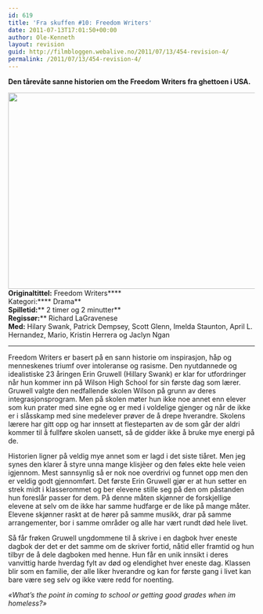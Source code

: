 ```yaml
---
id: 619
title: 'Fra skuffen #10: Freedom Writers'
date: 2011-07-13T17:01:50+00:00
author: Ole-Kenneth
layout: revision
guid: http://filmbloggen.webalive.no/2011/07/13/454-revision-4/
permalink: /2011/07/13/454-revision-4/
---
```

**Den tårevåte sanne historien om the Freedom Writers fra ghettoen i USA.**

[<img class="alignnone size-full wp-image-456" title="Film Title: Freedom Writers" src="http://filmbloggen.webalive.no/files/2011/06/freedom-writers-e1310569090809.jpg" alt="" width="600" height="400" />](http://filmbloggen.webalive.no/files/2011/06/freedom-writers-e1310569090809.jpg)  
****Originaltittel:**** Freedom Writers****  
Kategori:**** Drama**  
**Spilletid:**** 2 timer og 2 minutter**  
**Regissør:**** Richard LaGravenese  
**Med:** Hilary Swank, Patrick Dempsey, Scott Glenn, Imelda Staunton, April L. Hernandez, Mario, Kristin Herrera og Jaclyn Ngan  
****  
Freedom Writers er basert på en sann historie om inspirasjon, håp og menneskenes triumf over intoleranse og rasisme. Den nyutdannede og idealistiske 23 åringen Erin Gruwell (Hillary Swank) er klar for utfordringer når hun kommer inn på Wilson High School for sin første dag som lærer. Gruwell valgte den nedfallende skolen Wilson på grunn av deres integrasjonsprogram. Men på skolen møter hun ikke noe annet enn elever som kun prater med sine egne og er med i voldelige gjenger og når de ikke er i slåsskamp med sine medelever prøver de å drepe hverandre. Skolens lærere har gitt opp og har innsett at flesteparten av de som går der aldri kommer til å fullføre skolen uansett, så de gidder ikke å bruke mye energi på de.

Historien ligner på veldig mye annet som er lagd i det siste tiåret. Men jeg synes den klarer å styre unna mange klisjèer og den føles ekte hele veien igjennom. Mest sannsynlig så er nok noe overdrivi og funnet opp men den er veldig godt gjennomført. Det første Erin Gruwell gjør er at hun setter en strek midt i klasserommet og ber elevene stille seg på den om påstanden hun foreslår passer for dem. På denne måten skjønner de forskjellige elevene at selv om de ikke har samme hudfarge er de like på mange måter. Elevene skjønner raskt at de hører på samme musikk, drar på samme arrangementer, bor i samme områder og alle har vært rundt død hele livet.

Så får frøken Gruwell ungdommene til å skrive i en dagbok hver eneste dagbok der det er det samme om de skriver fortid, nåtid eller framtid og hun tilbyr de å dele dagboken med henne. Hun får en unik innsikt i deres vanvittig harde hverdag fylt av død og elendighet hver eneste dag. Klassen blir som en familie, der alle liker hverandre og kan for første gang i livet kan bare være seg selv og ikke være redd for noenting.

_&laquo;What&#8217;s the point in coming to school or getting good grades when im homeless?&raquo;_